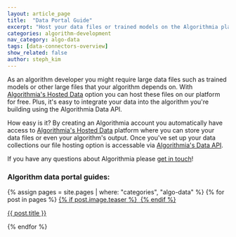 ```yaml
---
layout: article_page
title:  "Data Portal Guide"
excerpt: "Host your data files or trained models on the Algorithmia platform for free."
categories: algorithm-development
nav_category: algo-data
tags: [data-connectors-overview]
show_related: false
author: steph_kim
---
```


As an algorithm developer you might require large data files such as trained models or other large files that your algorithm depends on. With <a href="https://algorithmia.com/data/hosted">Algorithmia's Hosted Data</a> option you can host these files on our platform for free. Plus, it's easy to integrate your data into the algorithm you're building using the Algorithmia Data API.

How easy is it? By creating an Algorithmia account you automatically have access to <a href="https://algorithmia.com/data/hosted">Algorithmia's Hosted Data</a> platform where you can store your data files or even your algorithm's output. Once you've set up your data collections our file hosting option is accessable via <a href="http://docs.algorithmia.com/#data-api-specification">Algorithmia's Data API</a>.

If you have any questions about Algorithmia please <a href="mailto:support@algorithmia.com">get in touch</a>!

### Algorithm data portal guides:
<div class="col-xs-3 lang-tile">
  {% assign pages = site.pages | where: "categories", "algo-data" %}
  {% for post in pages %}
  		<a  href="{{ post.url | relative_url }}">
  		{% if post.image.teaser %}
		<img  src="{{ post.image.teaser | prepend:'/images' | relative_url }}" alt="" itemprop="image" class="lang-icon">
		{% endif %}
		</a>
		<p class="lg"><a  href="{{ post.url | relative_url }}">{{ post.title }}</a></p>
  {% endfor %}
</div>
